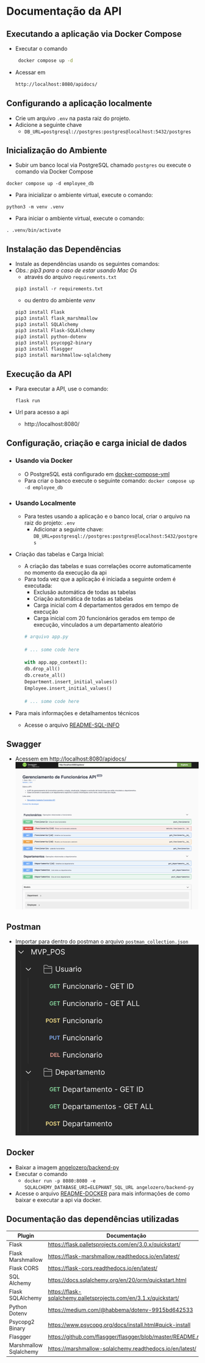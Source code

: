 # Documentação da API

## Executando a aplicação via Docker Compose
- Executar o comando 
    ```bash
     docker compose up -d
    ```
- Acessar em 
    ```bash
    http://localhost:8080/apidocs/
    ```

## Configurando a aplicação localmente

- Crie um arquivo `.env` na pasta raiz do projeto.
- Adicione a seguinte chave
    - `DB_URL=postgresql://postgres:postgres@localhost:5432/postgres`

## Inicialização do Ambiente

- Subir um banco local via PostgreSQL chamado `postgres` ou execute o comando via Docker Compose
```shell
docker compose up -d employee_db
```

- Para inicializar o ambiente virtual, execute o comando:
```shell
python3 -m venv .venv
```

- Para iniciar o ambiente virtual, execute o comando:
```shell
. .venv/bin/activate
```

## Instalação das Dependências

- Instale as dependências usando os seguintes comandos:
- *Obs.: pip3 para o caso de estar usando Mac Os*
    - através do arquivo `requirements.txt`
    ```shell
    pip3 install -r requirements.txt
    ```
    - ou dentro do ambiente *venv*
    ```shell
    pip3 install Flask
    pip3 install flask_marshmallow
    pip3 install SQLAlchemy
    pip3 install Flask-SQLAlchemy
    pip3 install python-dotenv
    pip3 install psycopg2-binary
    pip3 install flasgger
    pip3 install marshmallow-sqlalchemy
    ```

## Execução da API

- Para executar a API, use o comando:
    ```shell
    flask run
    ```
- Url para acesso a api

    - http://localhost:8080/

## Configuração, criação e carga inicial de dados

- ### Usando via Docker
    - O PostgreSQL está configurado em [docker-compose-yml](https://github.com/angelozero/backend/blob/data-base-migration/docker-compose.yml)
    - Para criar o banco execute o seguinte comando: `docker compose up -d employee_db`

- ### Usando Localmente
    - Para testes usando a aplicação e o banco local, criar o arquivo na raiz do projeto: `.env`
        - Adicionar a seguinte chave: `DB_URL=postgresql://postgres:postgres@localhost:5432/postgres`

- Criação das tabelas e Carga Inicial:
    - A criação das tabelas e suas correlações ocorre automaticamente no momento da execução da api
    - Para toda vez que a aplicação é iniciada a seguinte ordem é executada:
        - Exclusão automática de todas as tabelas
        - Criação automática de todas as tabelas
        - Carga inicial com 4 departamentos gerados em tempo de execução
        - Carga inicial com 20 funcionários gerados em tempo de execução, vinculados a um departamento aleatório
        ```python
        # arquivo app.py
        
        # ... some code here 
        
        with app.app_context():
        db.drop_all()
        db.create_all()
        Department.insert_initial_values()
        Employee.insert_initial_values()

        # ... some code here
        ```
- Para mais informações e detalhamentos técnicos
    - Acesse o arquivo [README-SQL-INFO](https://github.com/angelozero/backend/blob/main/README-SQL-INFO.md)

## Swagger
- Acessem em http://localhost:8080/apidocs/
    ![swagger](./images/swagger.png)

## Postman
- Importar para dentro do postman o arquivo `postman_collection.json`
![postman](./images/postman.png)

## Docker
- Baixar a imagem [angelozero/backend-py](https://hub.docker.com/repository/docker/angelozero/backend-py/general)
- Executar o comando 
    - `docker run -p 8080:8080 -e SQLALCHEMY_DATABASE_URI=ELEPHANT_SQL_URL angelozero/backend-py`
- Acesse o arquivo [README-DOCKER](https://github.com/angelozero/backend/blob/main/README-DOCKER.md) para mais informações de como baixar e executar a api via docker.

## Documentação das dependências utilizadas

| Plugin | Documentação |
| ------ | ------------ |
| Flask | https://flask.palletsprojects.com/en/3.0.x/quickstart/ |
| Flask Marshmallow | https://flask-marshmallow.readthedocs.io/en/latest/ |
| Flask CORS | https://flask-cors.readthedocs.io/en/latest/ |
| SQL Alchemy | https://docs.sqlalchemy.org/en/20/orm/quickstart.html |
| Flask SQLAlchemy | https://flask-sqlalchemy.palletsprojects.com/en/3.1.x/quickstart/ |
| Python Dotenv | https://medium.com/@habbema/dotenv-9915bd642533 |
| Psycopg2 Binary | https://www.psycopg.org/docs/install.html#quick-install |
| Flasgger | https://github.com/flasgger/flasgger/blob/master/README.md |
| Marshmallow Sqlalchemy | https://marshmallow-sqlalchemy.readthedocs.io/en/latest/ |

